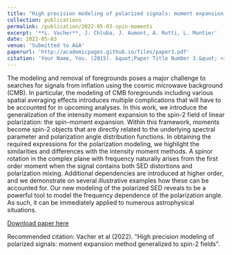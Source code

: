```yaml
---
title: "High precision modeling of polarized signals: moment expansion method generalized to spin-2 fields"
collection: publications
permalink: /publication/2022-05-03-spin-moments
excerpt: '**L. Vacher**, J. Chluba, J. Aumont, A. Rotti, L. Montier'
date: 2022-05-03
venue: 'Submitted to A&A'
paperurl: 'http://academicpages.github.io/files/paper3.pdf'
citation: 'Your Name, You. (2015). &quot;Paper Title Number 3.&quot; <i>Journal 1</i>. 1(3).'
---
```

The modeling and removal of foregrounds poses a major challenge to searches for signals from inflation using the cosmic microwave background (CMB). In particular, the modeling of CMB foregrounds including various spatial averaging effects introduces multiple complications that will have to be accounted for in upcoming analyses. In this work, we introduce the generalization of the intensity moment expansion to the spin-2 field of linear polarization: the spin-moment expansion. Within this framework, moments become spin-2 objects that are directly related to the underlying spectral parameter and polarization angle distribution functions. In obtaining the required expressions for the polarization modeling, we highlight the similarities and differences with the intensity moment methods. A spinor rotation in the complex plane with frequency naturally arises from the first order moment when the signal contains both SED distortions and polarization mixing. Additional dependencies are introduced at higher order, and we demonstrate on several illustrative examples how these can be accounted for. Our new modeling of the polarized SED reveals to be a powerful tool to model the frequency dependence of the polarization angle. As such, it can be immediately applied to numerous astrophysical situations.

[Download paper here](https://arxiv.org/pdf/2205.01049.pdf)

Recommended citation: Vacher et al (2022). "High precision modeling of polarized signals: moment expansion method generalized to spin-2 fields".
